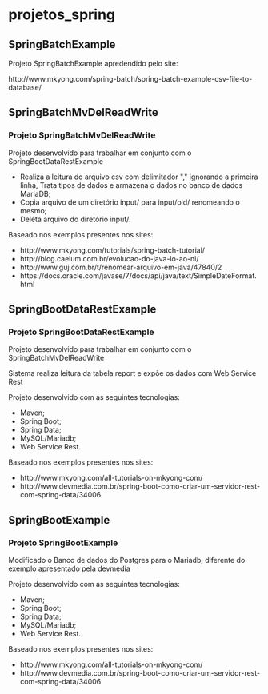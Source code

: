 # projetos_spring

<h2>SpringBatchExample</h2>
<p>Projeto SpringBatchExample apredendido pelo site:</p>
<p>http://www.mkyong.com/spring-batch/spring-batch-example-csv-file-to-database/</p>

<h2>SpringBatchMvDelReadWrite </h2>
<h3>Projeto SpringBatchMvDelReadWrite</h3> 
<p>Projeto desenvolvido para trabalhar em conjunto com o SpringBootDataRestExample</p>
<ul>
<li>Realiza a leitura do arquivo csv com delimitador "," ignorando a primeira linha, Trata tipos de dados e armazena o dados no banco de dados MariaDB;</li>
<li>Copia arquivo de um diretório input/ para input/old/ renomeando o mesmo;</li>
<li>Deleta arquivo do diretório input/.</li>
</ul>
<p>Baseado nos exemplos presentes nos sites: </p>
<ul>
  <li>http://www.mkyong.com/tutorials/spring-batch-tutorial/</li>
  <li>http://blog.caelum.com.br/evolucao-do-java-io-ao-ni/</li>  
  <li>http://www.guj.com.br/t/renomear-arquivo-em-java/47840/2</li>
  <li>https://docs.oracle.com/javase/7/docs/api/java/text/SimpleDateFormat.html</li>
</ul>

<h2>SpringBootDataRestExample</h2>
<h3>Projeto SpringBootDataRestExample</h3>
<p>Projeto desenvolvido para trabalhar em conjunto com o SpringBatchMvDelReadWrite</p>
<p>Sistema realiza leitura da tabela report e expõe os dados com Web Service Rest</p>
<p>Projeto desenvolvido com as seguintes tecnologias:</p>
<ul>
<li>Maven;</li>
<li>Spring Boot;</li>
<li>Spring Data;</li>
<li>MySQL/Mariadb;</li>
<li>Web Service Rest.</li>
</ul>
<p>Baseado nos exemplos presentes nos sites:</p>
<ul>
<li>http://www.mkyong.com/all-tutorials-on-mkyong-com/</li>
<li>http://www.devmedia.com.br/spring-boot-como-criar-um-servidor-rest-com-spring-data/34006</li>
</ul>

<h2>SpringBootExample</h2>
<h3>Projeto SpringBootExample</h3>
<p>Modificado o Banco de dados do Postgres para o Mariadb, diferente do exemplo apresentado pela devmedia </p>
<p>Projeto desenvolvido com as seguintes tecnologias:</p>
<ul>
<li>Maven;</li>
<li>Spring Boot;</li>
<li>Spring Data;</li>
<li>MySQL/Mariadb;</li>
<li>Web Service Rest.</li>
</ul>
<p>Baseado nos exemplos presentes nos sites:</p>
<ul>
<li>http://www.mkyong.com/all-tutorials-on-mkyong-com/</li>
<li>http://www.devmedia.com.br/spring-boot-como-criar-um-servidor-rest-com-spring-data/34006</li>
</ul>
